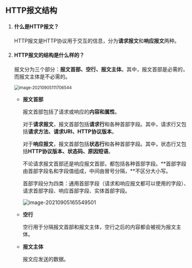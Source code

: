 ## HTTP报文结构

1. #### 什么是HTTP报文？

   HTTP报文是HTTP协议用于交互的信息，分为**请求报文**和**响应报文**两种。

2. #### HTTP报文的结构是什么样的？

   报文分为三个部分：**报文首部、空行、报文主体**。其中，报文首部是必需的，而报文主体是不必需的。

   <img src="C:\Users\胖可丁\AppData\Roaming\Typora\typora-user-images\image-20210905111706544.png" alt="image-20210905111706544" style="zoom:80%;" />

   - **报文首部**

     报文首部包括了请求或响应的**内容和属性**。

     对于**请求报文**，报文首部包括**请求行**和各种首部字段。其中，请求行又包括**请求方法、请求URI、HTTP协议版本**。

     对于**响应报文**，报文首部包括**状态行**和各种首部字段。其中，状态行又包括**HTTP协议版本、状态码、原因短语**。

     不论请求报文首部还是响应报文首部，都包括各种首部字段。**首部字段由首部字段名和字段值组成，中间由冒号分隔，**不区分大小写。

     首部字段分为四类：通用首部字段（请求和响应报文都可以使用的字段）、请求首部字段、响应首部字段、实体首部字段。
     
     ![image-20210905165549501](C:\Users\胖可丁\AppData\Roaming\Typora\typora-user-images\image-20210905165549501.png)
     
   - **空行**
   
     空行用于分隔报文首部和报文主体，空行之后的内容都会被视为报文主体。
   
   - **报文主体**
   
     报文应发送的数据。